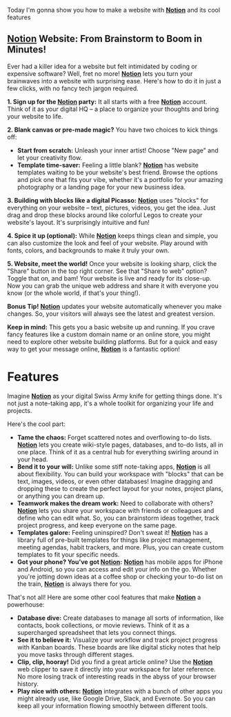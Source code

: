 Today I'm gonna show you how to make a website with __[Notion](https://notion.so/)__ and its cool features
## **__[Notion](https://notion.so/)__ Website: From Brainstorm to Boom in Minutes!**

Ever had a killer idea for a website but felt intimidated by coding or expensive software? Well, fret no more! __[Notion](https://notion.so/)__ lets you turn your brainwaves into a website with surprising ease. Here's how to do it in just a few clicks, with no fancy tech jargon required.

**1.  Sign up for the __[Notion](https://notion.so/)__ party:** It all starts with a free __[Notion](https://notion.so/)__ account. Think of it as your digital HQ – a place to organize your thoughts and bring your website to life.

**2.  Blank canvas or pre-made magic?** You have two choices to kick things off:

- **Start from scratch:** Unleash your inner artist! Choose "New page" and let your creativity flow.
- **Template time-saver:** Feeling a little blank? __[Notion](https://notion.so/)__ has website templates waiting to be your website's best friend. Browse the options and pick one that fits your vibe, whether it's a portfolio for your amazing photography or a landing page for your new business idea.

**3.  Building with blocks like a digital Picasso:** __[Notion](https://notion.so/)__ uses "blocks" for everything on your website – text, pictures, videos, you get the idea. Just drag and drop these blocks around like colorful Legos to create your website's layout. It's surprisingly intuitive and fun!

**4.  Spice it up (optional):** While __[Notion](https://notion.so/)__ keeps things clean and simple, you can also customize the look and feel of your website. Play around with fonts, colors, and backgrounds to make it truly your own.

**5.  Website, meet the world!** Once your website is looking sharp, click the "Share" button in the top right corner. See that "Share to web" option? Toggle that on, and bam! Your website is live and ready for its close-up. Now you can grab the unique web address and share it with everyone you know (or the whole world, if that's your thing!).

**Bonus Tip!** __[Notion](https://notion.so/)__ updates your website automatically whenever you make changes. So, your visitors will always see the latest and greatest version.

**Keep in mind:** This gets you a basic website up and running. If you crave fancy features like a custom domain name or an online store, you might need to explore other website building platforms. But for a quick and easy way to get your message online, __[Notion](https://notion.so/)__ is a fantastic option!
# Features
Imagine __[Notion](https://notion.so/)__ as your digital Swiss Army knife for getting things done. It's not just a note-taking app, it's a whole toolkit for organizing your life and projects.

Here's the cool part:

- **Tame the chaos:** Forget scattered notes and overflowing to-do lists. __[Notion](https://notion.so/)__ lets you create wiki-style pages, databases, and to-do lists, all in one place. Think of it as a central hub for everything swirling around in your head.
- **Bend it to your will:** Unlike some stiff note-taking apps, __[Notion](https://notion.so/)__ is all about flexibility. You can build your workspace with "blocks" that can be text, images, videos, or even other databases! Imagine dragging and dropping these to create the perfect layout for your notes, project plans, or anything you can dream up.
- **Teamwork makes the dream work:** Need to collaborate with others? __[Notion](https://notion.so/)__ lets you share your workspace with friends or colleagues and define who can edit what. So, you can brainstorm ideas together, track project progress, and keep everyone on the same page.
- **Templates galore:** Feeling uninspired? Don't sweat it! __[Notion](https://notion.so/)__ has a library full of pre-built templates for things like project management, meeting agendas, habit trackers, and more. Plus, you can create custom templates to fit your specific needs.
- **Got your phone? You've got __[Notion](https://notion.so/)__:** __[Notion](https://notion.so/)__ has mobile apps for iPhone and Android, so you can access and edit your info on the go. Whether you're jotting down ideas at a coffee shop or checking your to-do list on the train, __[Notion](https://notion.so/)__ is always there for you.

That's not all! Here are some other cool features that make __[Notion](https://notion.so/)__ a powerhouse:

- **Database dive:** Create databases to manage all sorts of information, like contacts, book collections, or movie reviews. Think of it as a supercharged spreadsheet that lets you connect things.
- **See it to believe it:** Visualize your workflow and track project progress with Kanban boards. These boards are like digital sticky notes that help you move tasks through different stages.
- **Clip, clip, hooray!** Did you find a great article online? Use the __[Notion](https://notion.so/)__ web clipper to save it directly into your workspace for later reference. No more losing track of interesting reads in the abyss of your browser history.
- **Play nice with others:** __[Notion](https://notion.so/)__ integrates with a bunch of other apps you might already use, like Google Drive, Slack, and Evernote. So you can keep all your information flowing smoothly between different tools.
